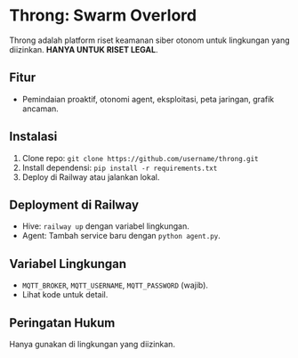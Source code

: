 # Throng: Swarm Overlord

Throng adalah platform riset keamanan siber otonom untuk lingkungan yang diizinkan. **HANYA UNTUK RISET LEGAL**.

## Fitur
- Pemindaian proaktif, otonomi agent, eksploitasi, peta jaringan, grafik ancaman.

## Instalasi
1. Clone repo: `git clone https://github.com/username/throng.git`
2. Install dependensi: `pip install -r requirements.txt`
3. Deploy di Railway atau jalankan lokal.

## Deployment di Railway
- Hive: `railway up` dengan variabel lingkungan.
- Agent: Tambah service baru dengan `python agent.py`.

## Variabel Lingkungan
- `MQTT_BROKER`, `MQTT_USERNAME`, `MQTT_PASSWORD` (wajib).
- Lihat kode untuk detail.

## Peringatan Hukum
Hanya gunakan di lingkungan yang diizinkan.